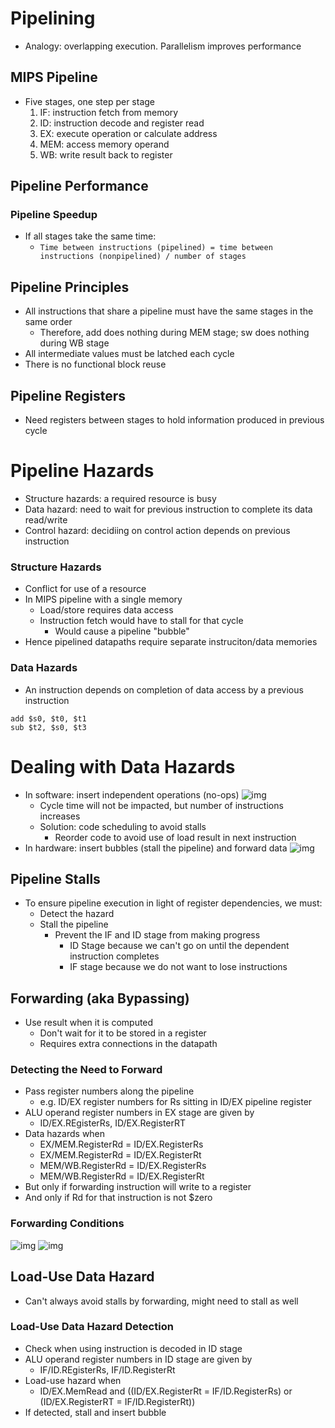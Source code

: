 # Pipelining
* Analogy: overlapping execution. Parallelism improves performance
## MIPS Pipeline
* Five stages, one step per stage
  1. IF: instruction fetch from memory
  2. ID: instruction decode and register read
  3. EX: execute operation or calculate address
  4. MEM: access memory operand
  5. WB: write result back to register
## Pipeline Performance
### Pipeline Speedup
* If all stages take the same time:
  * `Time between instructions (pipelined) = time between instructions (nonpipelined) / number of stages`
## Pipeline Principles
* All instructions that share a pipeline must have the same stages in the same order
  * Therefore, add does nothing during MEM stage; sw does nothing during WB stage
* All intermediate values must be latched each cycle
* There is no functional block reuse
## Pipeline Registers
* Need registers between stages to hold information produced in previous cycle
# Pipeline Hazards
* Structure hazards: a required resource is busy
* Data hazard: need to wait for previous instruction to complete its data read/write
* Control hazard: decidiing on control action depends on previous instruction
### Structure Hazards
* Conflict for use of a resource
* In MIPS pipeline with a single memory
  * Load/store requires data access
  * Instruction fetch would have to stall for that cycle
    * Would cause a pipeline "bubble"
* Hence pipelined datapaths require separate instruciton/data memories
### Data Hazards
* An instruction depends on completion of data access by a previous instruction
```
add $s0, $t0, $t1
sub $t2, $s0, $t3
```
# Dealing with Data Hazards
* In software: insert independent operations (no-ops)
  ![img](https://i.imgur.com/LA6AP48.png)
  * Cycle time will not be impacted, but number of instructions increases
  * Solution: code scheduling to avoid stalls
    * Reorder code to avoid use of load result in next instruction
* In hardware: insert bubbles (stall the pipeline) and forward data
  ![img](https://i.imgur.com/lN11h2W.png)
## Pipeline Stalls
* To ensure pipeline execution in light of register dependencies, we must:
  * Detect the hazard
  * Stall the pipeline
    * Prevent the IF and ID stage from making progress
      * ID Stage because we can't go on until the dependent instruction completes
      * IF stage because we do not want to lose instructions
## Forwarding (aka Bypassing)
* Use result when it is computed
  * Don't wait for it to be stored in a register
  * Requires extra connections in the datapath
### Detecting the Need to Forward
* Pass register numbers along the pipeline
  * e.g. ID/EX register numbers for Rs sitting in ID/EX pipeline register
* ALU operand register numbers in EX stage are given by 
  * ID/EX.REgisterRs, ID/EX.RegisterRT
* Data hazards when
  * EX/MEM.RegisterRd = ID/EX.RegisterRs
  * EX/MEM.RegisterRd = ID/EX.RegisterRt
  * MEM/WB.RegisterRd = ID/EX.RegisterRs
  * MEM/WB.RegisterRd = ID/EX.RegisterRt
* But only if forwarding instruction will write to a register
* And only if Rd for that instruction is not $zero
### Forwarding Conditions
  ![img](https://i.imgur.com/KaCSlEu.jpg)
  ![img](https://i.imgur.com/DYl7q6C.png)
## Load-Use Data Hazard
* Can't always avoid stalls by forwarding, might need to stall as well
### Load-Use Data Hazard Detection
* Check when using instruction is decoded in ID stage
* ALU operand register numbers in ID stage are given by
  * IF/ID.REgisterRs, IF/ID.RegisterRt
* Load-use hazard when
  * ID/EX.MemRead and ((ID/EX.RegisterRt = IF/ID.RegisterRs) or (ID/EX.RegisterRT = IF/ID.RegisterRt))
* If detected, stall and insert bubble
